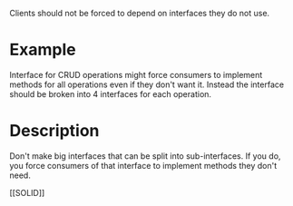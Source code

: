 Clients should not be forced to depend on interfaces they do not use.

# Example
Interface for CRUD operations might force consumers to implement methods for all operations even if they don't want it. Instead the interface should be broken into 4 interfaces for each operation.

# Description
Don't make big interfaces that can be split into sub-interfaces. If you do, you force consumers of that interface to implement methods they don't need.

[[SOLID]]
